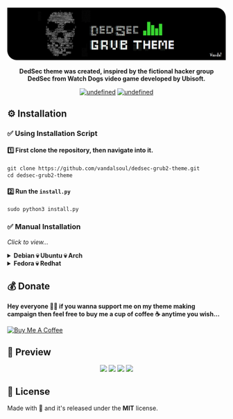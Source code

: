 ![logo](/media/logo.png)

<p align="center">
  <b>DedSec theme was created, inspired by the fictional hacker group DedSec from Watch Dogs video game developed by Ubisoft.</b>
</p>
<p align="center">
  <a href="https://raw.githubusercontent.com/vandalsoul/dedsec-grub2-theme/main/LICENSE"><img alt="undefined" src="https://img.shields.io/badge/License-MIT-blue?style=for-the-badge&logo=github"></a>
  <a href="https://www.pling.com/p/1569525"><img alt="undefined" src="https://img.shields.io/badge/Download-Here-green?style=for-the-badge&logo=github"></a>
</p>

## ⚙️ Installation

### ✅ Using Installation Script

#### 1️⃣ First clone the repository, then navigate into it.
```shell
git clone https://github.com/vandalsoul/dedsec-grub2-theme.git
cd dedsec-grub2-theme
```

#### 2️⃣ Run the `install.py`
```shell
sudo python3 install.py
```

### ✅ Manual Installation
*Click to view...*
<details>
 <summary><b>Debian 💀 Ubuntu 💀 Arch</b></summary>
 
  #### 1️⃣ Download your favourite version of the theme from [**Pling**](https://www.pling.com/p/1603282/).

  Now extract your downloaded .zip file.

  Either manually extract it or use the command below. ( *Here I'm using debian version of my theme as an example* )
  ```shell
  unzip dark-matter-debian.zip
  ```
  *The rest of the commands are the same for all theme styles.*

  #### 2️⃣ Copy the theme directory.
  ```shell
  sudo cp -r dark-matter /boot/grub/themes/
  ```
  #### 3️⃣ Make changes to the GRUB config file.

  ```shell
  sudo nano /etc/default/grub
  ```
  Find the line `GRUB_THEME=` then change it to `GRUB_THEME="/boot/grub/themes/dark-matter/theme.txt"`

  Then save the file.

  #### 4️⃣ Finally, update the grub.
  ```shell
  sudo grub-mkconfig -o /boot/grub/grub.cfg
  ```
  Now the theme should be installed successfully, enjoy !!
</details>

<details>
 <summary><b>Fedora 💀 Redhat</b></summary>
 
  #### 1️⃣ Download your favourite version of the theme from [**Pling**](https://www.pling.com/p/1603282/).

  Now extract your downloaded .zip file.

  Either manually extract it or use the command below. ( *Here I'm using debian version of my theme as an example* )
  ```shell
  unzip dark-matter-debian.zip
  ```
  *The rest of the commands are the same for all theme styles.*

  #### 2️⃣ Copy the theme directory.
  ```shell
  sudo cp -r dark-matter /boot/grub2/themes/
  ```
  #### 3️⃣ Make changes to the GRUB config file.

  ```shell
  sudo nano /etc/default/grub
  ```
  Find the line `GRUB_THEME=` then change it to `GRUB_THEME="/boot/grub2/themes/dark-matter/theme.txt"`
 
  Change the line `GRUB_TERMINAL_OUTPUT=console` to this *(comment it out)* `#GRUB_TERMINAL_OUTPUT=console`

  Then save the file.

  #### 4️⃣ Finally, update the grub.
  ```shell
  sudo grub2-mkconfig -o /boot/grub2/grub.cfg
  ```
  Now restart your computer the grub theme should be installed successfully, enjoy !!
</details>

## 💰 Donate

**Hey everyone 🙋‍♂️ if you wanna support me on my theme making campaign then feel free to buy me a cup of coffee ☕ anytime you wish...**
 
<a href="https://www.buymeacoffee.com/vandalsoul" target="_blank"><img src="https://cdn.buymeacoffee.com/buttons/v2/default-yellow.png" alt="Buy Me A Coffee" style="height: 60px !important;width: 217px !important;" ></a>

## 📸 Preview

<p align="center">
  <img width="48%" src="https://raw.githubusercontent.com/vandalsoul/dedsec-grub2-theme/main/media/screenshot.png" />
  <img width="48%" src="https://raw.githubusercontent.com/vandalsoul/dedsec-grub2-theme/main/media/screenshot.png" />
  <img width="48%" src="https://raw.githubusercontent.com/vandalsoul/dedsec-grub2-theme/main/media/screenshot.png" />
  <img width="48%" src="https://raw.githubusercontent.com/vandalsoul/dedsec-grub2-theme/main/media/screenshot.png" />
</p>

## 📝 License
Made with 💖 and it's released under the **MIT** license.
